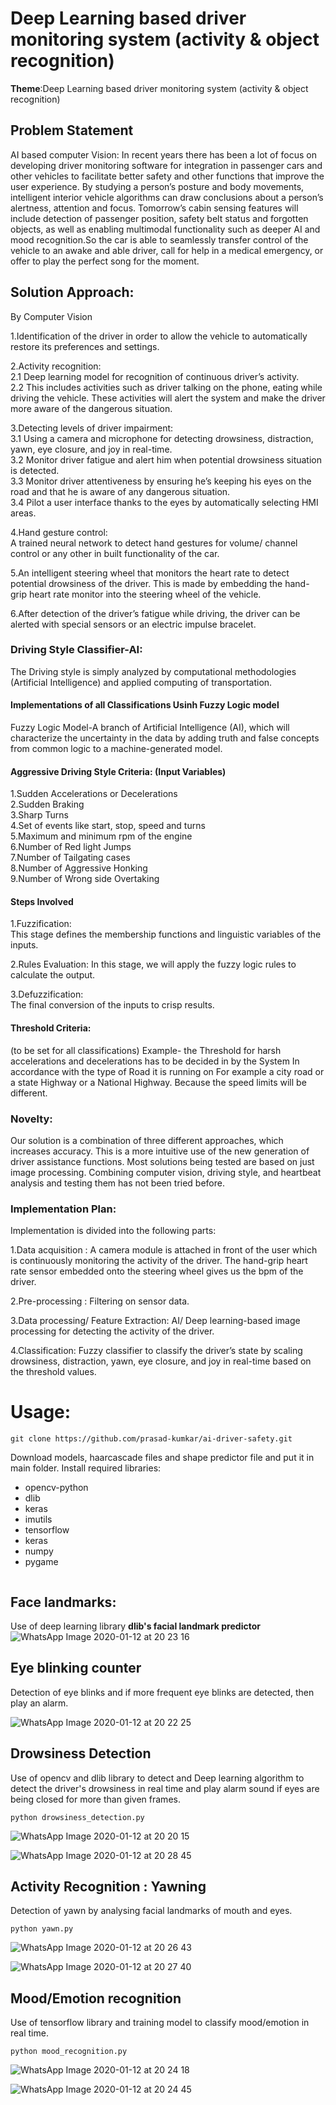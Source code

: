 # Deep Learning based driver monitoring system (activity & object recognition)

**Theme**:Deep Learning based driver monitoring system (activity & object recognition) </br>
## Problem Statement
AI based computer Vision:
In recent years there has been a lot of focus on developing driver monitoring software for integration in passenger cars and other vehicles to facilitate better safety and other functions that improve the user experience. By studying a person’s posture and body movements, intelligent interior vehicle algorithms can draw conclusions about a person’s alertness, attention and focus. Tomorrow’s cabin sensing features will include detection of passenger position, safety belt status and forgotten objects, as well as enabling multimodal functionality such as deeper AI and mood recognition.So the car is able to seamlessly transfer control of the vehicle to an awake and able driver, call for help in a medical emergency, or offer to play the perfect song for the moment. </br>

## Solution Approach:
By Computer Vision</br>

1.Identification of the driver in order to allow the vehicle to automatically restore its preferences and settings.  </br>                           

2.Activity recognition: </br>
   2.1 Deep learning model for recognition of continuous driver’s activity. </br>
   2.2 This includes activities such as driver talking on the phone, eating while driving the vehicle.  These activities will alert the system and make the driver more aware of the dangerous situation. </br>

3.Detecting levels of driver impairment: </br>
  3.1 Using a camera and microphone for detecting drowsiness, distraction, yawn, eye closure, and joy in real-time. </br>
  3.2 Monitor driver fatigue and alert him when potential drowsiness situation is detected. </br>
  3.3 Monitor driver attentiveness by ensuring he’s keeping his eyes on the road and that he is aware of any dangerous situation. </br>
  3.4 Pilot a user interface thanks to the eyes by automatically selecting HMI areas. </br>

4.Hand gesture control: </br>
    A trained neural network to detect hand gestures for volume/ channel control or any other in built functionality of the car. </br>

5.An intelligent steering wheel that monitors the heart rate to detect potential drowsiness of the driver. This is made by embedding the hand-grip heart rate monitor into the steering wheel of the vehicle. </br>

6.After detection of the driver’s fatigue while driving, the driver can be alerted with special sensors or an electric impulse bracelet. </br>

### Driving Style Classifier-AI:
The Driving style is simply analyzed by computational methodologies (Artificial Intelligence) and applied computing of transportation. </br>

#### Implementations of all Classifications Usinh Fuzzy Logic model
Fuzzy Logic Model-A branch of Artificial Intelligence (AI), which will characterize the uncertainty in the data by adding truth and false concepts from common logic to a machine-generated model. </br>

#### Aggressive Driving Style Criteria: (Input Variables)

1.Sudden Accelerations or Decelerations </br>
2.Sudden Braking </br>
3.Sharp Turns </br>
4.Set of events like start, stop, speed and turns </br>
5.Maximum and minimum rpm of the engine  </br>
6.Number of Red light Jumps</br>
7.Number of Tailgating cases</br>
8.Number of Aggressive Honking </br>
9.Number of Wrong side Overtaking  </br>

#### Steps Involved
1.Fuzzification: </br>
    This stage defines the membership functions and linguistic variables of the inputs.

2.Rules Evaluation: 
    In this stage, we will apply the fuzzy logic rules to calculate the output. </br>

3.Defuzzification:  
   The final conversion of the inputs to crisp results. </br>

#### Threshold Criteria:
(to be set for all classifications)
Example- the Threshold for harsh accelerations and decelerations has to be decided in by the System In accordance with the type of Road it is running on For example a city road or a state Highway or a National Highway. Because the speed limits will be different. </br>

### Novelty:
Our solution is a combination of three different approaches, which increases accuracy. This is a more intuitive use of the new generation of driver assistance functions. 
Most solutions being tested are based on just image processing. Combining computer vision, driving style, and heartbeat analysis and testing them has not been tried before. 
 </br>

### Implementation Plan:
Implementation is divided into the following parts: </br>

1.Data acquisition :
A camera module is attached in front of the user which is continuously monitoring the activity of the driver. The hand-grip heart rate sensor embedded onto the steering wheel gives us the bpm of the driver. </br>

2.Pre-processing :
Filtering on sensor data. </br>

3.Data processing/ Feature Extraction:
AI/ Deep learning-based image processing for detecting the activity of the driver. </br>

4.Classification:
Fuzzy classifier to classify the driver’s state by scaling drowsiness, distraction, yawn, eye closure, and joy in real-time based on the threshold values. </br>

# Usage:
```
git clone https://github.com/prasad-kumkar/ai-driver-safety.git
```
Download models, haarcascade files and shape predictor file and put it in main folder.
Install required libraries:
- opencv-python
- dlib 
- keras
- imutils
- tensorflow
- keras 
- numpy
- pygame
``` pip install opencv-python dlib keras imutils numpy pygame
```
## Face landmarks:
Use of deep learning library **dlib's facial landmark predictor**
![WhatsApp Image 2020-01-12 at 20 23 16](https://user-images.githubusercontent.com/6639329/72222451-ce3bb580-358a-11ea-8211-3e8fbb8c4209.jpeg)


## Eye blinking counter
Detection of eye blinks and if more frequent eye blinks are detected, then play an alarm.

![WhatsApp Image 2020-01-12 at 20 22 25](https://user-images.githubusercontent.com/6639329/72222428-96cd0900-358a-11ea-9737-4edba38e4258.jpeg)


## Drowsiness Detection
Use of opencv and dlib library to detect and 
Deep learning algorithm to detect the driver's drowsiness in real time and play alarm sound if eyes are being closed for more than given frames.
```
python drowsiness_detection.py
```
![WhatsApp Image 2020-01-12 at 20 20 15](https://user-images.githubusercontent.com/6639329/72222060-b3ffd880-3586-11ea-93c0-ca9426d26e80.jpeg)

![WhatsApp Image 2020-01-12 at 20 28 45](https://user-images.githubusercontent.com/6639329/72222394-3938bc80-358a-11ea-9ef9-475411b69c47.jpeg)

## Activity Recognition : Yawning
Detection of yawn by analysing facial landmarks of mouth and eyes.
```
python yawn.py
```
![WhatsApp Image 2020-01-12 at 20 26 43](https://user-images.githubusercontent.com/6639329/72222408-4f467d00-358a-11ea-99c9-237b0721bcfe.jpeg)

![WhatsApp Image 2020-01-12 at 20 27 40](https://user-images.githubusercontent.com/6639329/72222409-57062180-358a-11ea-9d9a-42e920dbf805.jpeg)

## Mood/Emotion recognition
Use of tensorflow library and training model to classify mood/emotion in real time.
```
python mood_recognition.py
```
![WhatsApp Image 2020-01-12 at 20 24 18](https://user-images.githubusercontent.com/6639329/72222368-f2e35d80-3589-11ea-9958-5f71e2bd6bb0.jpeg)

![WhatsApp Image 2020-01-12 at 20 24 45](https://user-images.githubusercontent.com/6639329/72222381-11495900-358a-11ea-8b1b-c82f9426d08e.jpeg)









